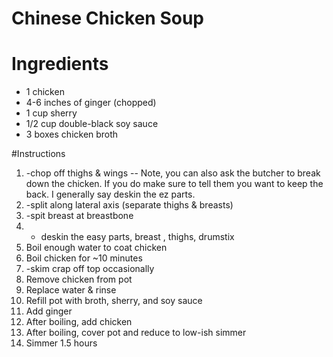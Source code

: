 # Chinese Chicken Soup

# Ingredients
* 1 chicken
* 4-6 inches of ginger (chopped)
* 1 cup sherry
* 1/2 cup double-black soy sauce
* 3 boxes chicken broth



#Instructions
1.  -chop off thighs & wings
     -- Note, you can also ask the butcher to break down the chicken. If you do make sure
        to tell them you want to keep the back.  I generally say deskin the ez parts.
2.    -split along lateral axis (separate thighs & breasts)
3.    -spit breast at breastbone
4.    - deskin the easy parts, breast , thighs, drumstix 
4.   Boil enough water to coat chicken
5.   Boil chicken for ~10 minutes
6.    -skim crap off top occasionally
7.  Remove chicken from pot
8.  Replace water & rinse
9.  Refill pot with broth, sherry, and soy sauce
10. Add ginger
11. After boiling, add chicken
12. After boiling, cover pot and reduce to low-ish simmer
13. Simmer 1.5 hours
